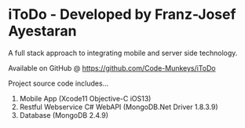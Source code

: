 iToDo - Developed by Franz-Josef Ayestaran
=====

A full stack approach to integrating mobile and server side technology.

Available on GitHub @ https://github.com/Code-Munkeys/iToDo

Project source code includes...

1. Mobile App (Xcode11 Objective-C iOS13)
2. Restful Webservice C# WebAPI (MongoDB.Net Driver 1.8.3.9)
3. Database (MongoDB 2.4.9)


